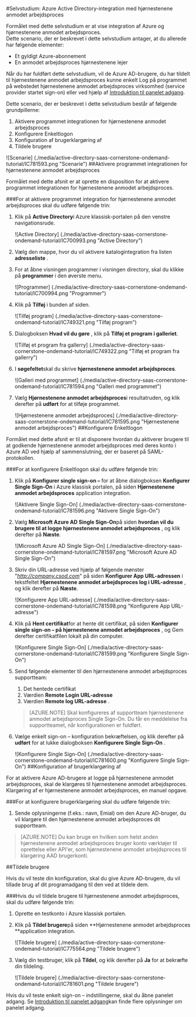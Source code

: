 <properties 
    pageTitle="Selvstudium: Azure Active Directory-integration med hjørnestenene anmodet arbejdsproces | Microsoft Azure" 
    description="Lær, hvordan du bruger hjørnestenene anmodet arbejdsproces med Azure Active Directory til at aktivere enkeltlogon, automatiseret klargøring og mere!" 
    services="active-directory" 
    authors="jeevansd"  
    documentationCenter="na" 
    manager="femila"/>
<tags 
    ms.service="active-directory" 
    ms.devlang="na" 
    ms.topic="article" 
    ms.tgt_pltfrm="na" 
    ms.workload="identity" 
    ms.date="09/29/2016" 
    ms.author="jeedes" />

#<a name="tutorial-azure-active-directory-integration-with-cornerstone-ondemand"></a>Selvstudium: Azure Active Directory-integration med hjørnestenene anmodet arbejdsproces

Formålet med dette selvstudium er at vise integration af Azure og hjørnestenene anmodet arbejdsproces.  
Dette scenario, der er beskrevet i dette selvstudium antager, at du allerede har følgende elementer:

-   Et gyldigt Azure-abonnement
-   En anmodet arbejdsproces hjørnestenene lejer

Når du har fuldført dette selvstudium, vil de Azure AD-brugere, du har tildelt til hjørnestenene anmodet arbejdsproces kunne enkelt Log på programmet på webstedet hjørnestenene anmodet arbejdsproces virksomhed (service provider startet sign-on) eller ved hjælp af [Introduktion til panelet adgang](active-directory-saas-access-panel-introduction.md).

Dette scenario, der er beskrevet i dette selvstudium består af følgende grundpillerne:

1.  Aktivere programmet integrationen for hjørnestenene anmodet arbejdsproces
2.  Konfigurere Enkeltlogon
3.  Konfiguration af brugerklargøring af
4.  Tildele brugere

![Scenarie] (./media/active-directory-saas-cornerstone-ondemand-tutorial/IC781593.png "Scenarie")
##<a name="enabling-the-application-integration-for-cornerstone-ondemand"></a>Aktivere programmet integrationen for hjørnestenene anmodet arbejdsproces

Formålet med dette afsnit er at oprette en disposition for at aktivere programmet integrationen for hjørnestenene anmodet arbejdsproces.

###<a name="to-enable-the-application-integration-for-cornerstone-ondemand-perform-the-following-steps"></a>For at aktivere programmet integration for hjørnestenene anmodet arbejdsproces skal du udføre følgende trin:

1.  Klik på **Active Directory**i Azure klassisk-portalen på den venstre navigationsrude.

    ![Active Directory] (./media/active-directory-saas-cornerstone-ondemand-tutorial/IC700993.png "Active Directory")

2.  Vælg den mappe, hvor du vil aktivere katalogintegration fra listen **adresseliste** .

3.  For at åbne visningen programmer i visningen directory, skal du klikke på **programmer** i den øverste menu.

    ![Programmer] (./media/active-directory-saas-cornerstone-ondemand-tutorial/IC700994.png "Programmer")

4.  Klik på **Tilføj** i bunden af siden.

    ![Tilføj program] (./media/active-directory-saas-cornerstone-ondemand-tutorial/IC749321.png "Tilføj program")

5.  Dialogboksen **Hvad vil du gøre** , klik på **Tilføj et program i galleriet**.

    ![Tilføj et program fra gallerry] (./media/active-directory-saas-cornerstone-ondemand-tutorial/IC749322.png "Tilføj et program fra gallerry")

6.  I **søgefeltet**skal du skrive **hjørnestenene anmodet arbejdsproces**.

    ![Galleri med programmet] (./media/active-directory-saas-cornerstone-ondemand-tutorial/IC781594.png "Galleri med programmet")

7.  Vælg **Hjørnestenene anmodet arbejdsproces**i resultatruden, og klik derefter på **udført** for at tilføje programmet.

    ![Hjørnestenene anmodet arbejdsproces] (./media/active-directory-saas-cornerstone-ondemand-tutorial/IC781595.png "Hjørnestenene anmodet arbejdsproces")
##<a name="configuring-single-sign-on"></a>Konfigurere Enkeltlogon

Formålet med dette afsnit er til at disponere hvordan du aktiverer brugere til at godkende hjørnestenene anmodet arbejdsproces med deres konto i Azure AD ved hjælp af sammenslutning, der er baseret på SAML-protokollen.

###<a name="to-configure-single-sign-on-perform-the-following-steps"></a>For at konfigurere Enkeltlogon skal du udføre følgende trin:

1.  Klik på **Konfigurer single sign-on –** for at åbne dialogboksen **Konfigurer Single Sign-On** i Azure klassisk portalen, på siden **Hjørnestenene anmodet arbejdsproces** application integration.

    ![Aktivere Single Sign-On] (./media/active-directory-saas-cornerstone-ondemand-tutorial/IC781596.png "Aktivere Single Sign-On")

2.  Vælg **Microsoft Azure AD Single Sign-On**på siden **hvordan vil du brugere til at logge hjørnestenene anmodet arbejdsproces** , og klik derefter på **Næste**.

    ![Microsoft Azure AD Single Sign-On] (./media/active-directory-saas-cornerstone-ondemand-tutorial/IC781597.png "Microsoft Azure AD Single Sign-On")

3.  Skriv din URL-adresse ved hjælp af følgende mønster "*http://company.csod.com*" på siden **Konfigurer App URL-adressen** i tekstfeltet **Hjørnestenene anmodet arbejdsproces log i URL-adresse** , og klik derefter på **Næste**.

    ![Konfigurere App URL-adresse] (./media/active-directory-saas-cornerstone-ondemand-tutorial/IC781598.png "Konfigurere App URL-adresse")

4.  Klik på **Hent certifikat**for at hente dit certifikat, på siden **Konfigurer single sign-on – på hjørnestenene anmodet arbejdsproces** , og Gem derefter certifikatfilen lokalt på din computer.

    ![Konfigurere Single Sign-On] (./media/active-directory-saas-cornerstone-ondemand-tutorial/IC781599.png "Konfigurere Single Sign-On")

5.  Send følgende elementer til den hjørnestenene anmodet arbejdsproces supportteam:

    1.  Det hentede certifikat
    2.  Værdien **Remote Login URL-adresse**
    3.  Værdien **Remote log URL-adresse** .

    >[AZURE.NOTE] Skal konfigureres af supportteam hjørnestenene anmodet arbejdsproces Single Sign-On.
Du får en meddelelse fra supportteamet, når konfigurationen er fuldført.

6.  Vælge enkelt sign-on – konfiguration bekræftelsen, og klik derefter på **udført** for at lukke dialogboksen **Konfigurere Single Sign-On** .

    ![Konfigurere Single Sign-On] (./media/active-directory-saas-cornerstone-ondemand-tutorial/IC781600.png "Konfigurere Single Sign-On")
##<a name="configuring-user-provisioning"></a>Konfiguration af brugerklargøring af

For at aktivere Azure AD-brugere at logge på hjørnestenene anmodet arbejdsproces, skal de klargøres til hjørnestenene anmodet arbejdsproces.  
Klargøring af er hjørnestenene anmodet arbejdsproces, en manuel opgave.

###<a name="to-configure-user-provisioning-perform-the-following-steps"></a>For at konfigurere brugerklargøring skal du udføre følgende trin:

1.  Sende oplysningerne (f.eks.: navn, Emial) om den Azure AD-bruger, du vil klargøre til den hjørnestenene anmodet arbejdsproces dit supportteam.

>[AZURE.NOTE] Du kan bruge en hvilken som helst anden hjørnestenene anmodet arbejdsproces bruger konto værktøjer til oprettelse eller API'er, som hjørnestenene anmodet arbejdsproces til klargøring AAD brugerkonti.

##<a name="assigning-users"></a>Tildele brugere

Hvis du vil teste din konfiguration, skal du give Azure AD-brugere, du vil tillade brug af dit programadgang til den ved at tildele dem.

###<a name="to-assign-users-to-cornerstone-ondemand-perform-the-following-steps"></a>Hvis du vil tildele brugere til hjørnestenene anmodet arbejdsproces, skal du udføre følgende trin:

1.  Oprette en testkonto i Azure klassisk portalen.

2.  Klik på **Tildel brugere**på siden **Hjørnestenene anmodet arbejdsproces **application integration.

    ![Tildele brugere] (./media/active-directory-saas-cornerstone-ondemand-tutorial/IC775564.png "Tildele brugere")

3.  Vælg din testbruger, klik på **Tildel**, og klik derefter på **Ja** for at bekræfte din tildeling.

    ![Tildele brugere] (./media/active-directory-saas-cornerstone-ondemand-tutorial/IC781601.png "Tildele brugere")

Hvis du vil teste enkelt sign-on – indstillingerne, skal du åbne panelet adgang. Se [Introduktion til panelet adgang](active-directory-saas-access-panel-introduction.md)kan finde flere oplysninger om panelet adgang.

